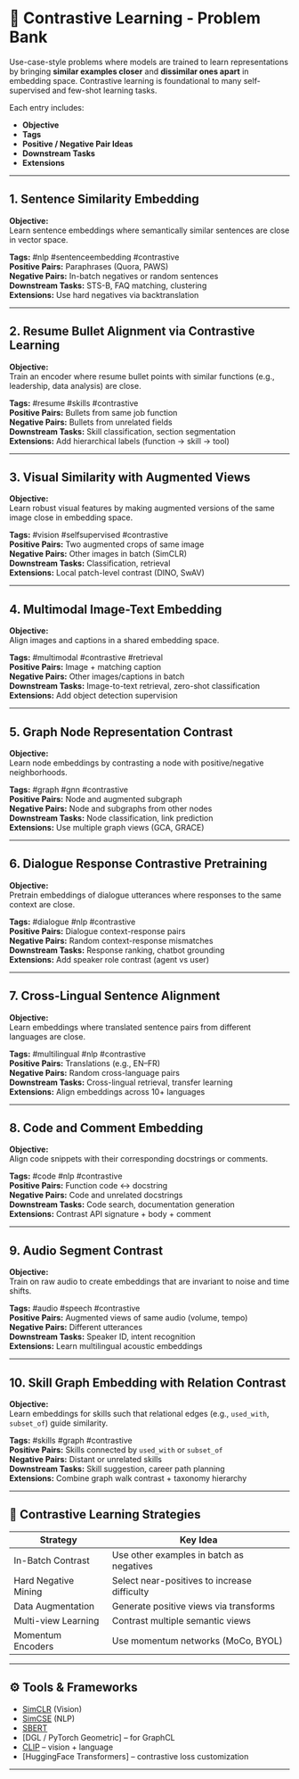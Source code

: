 # 🧲 Contrastive Learning - Problem Bank

Use-case-style problems where models are trained to learn representations by bringing **similar examples closer** and **dissimilar ones apart** in embedding space. Contrastive learning is foundational to many self-supervised and few-shot learning tasks.

Each entry includes:
- **Objective**
- **Tags**
- **Positive / Negative Pair Ideas**
- **Downstream Tasks**
- **Extensions**

---

## 1. Sentence Similarity Embedding
**Objective:**  
Learn sentence embeddings where semantically similar sentences are close in vector space.

**Tags:** #nlp #sentenceembedding #contrastive  
**Positive Pairs:** Paraphrases (Quora, PAWS)  
**Negative Pairs:** In-batch negatives or random sentences  
**Downstream Tasks:** STS-B, FAQ matching, clustering  
**Extensions:** Use hard negatives via backtranslation

---

## 2. Resume Bullet Alignment via Contrastive Learning
**Objective:**  
Train an encoder where resume bullet points with similar functions (e.g., leadership, data analysis) are close.

**Tags:** #resume #skills #contrastive  
**Positive Pairs:** Bullets from same job function  
**Negative Pairs:** Bullets from unrelated fields  
**Downstream Tasks:** Skill classification, section segmentation  
**Extensions:** Add hierarchical labels (function → skill → tool)

---

## 3. Visual Similarity with Augmented Views
**Objective:**  
Learn robust visual features by making augmented versions of the same image close in embedding space.

**Tags:** #vision #selfsupervised #contrastive  
**Positive Pairs:** Two augmented crops of same image  
**Negative Pairs:** Other images in batch (SimCLR)  
**Downstream Tasks:** Classification, retrieval  
**Extensions:** Local patch-level contrast (DINO, SwAV)

---

## 4. Multimodal Image-Text Embedding
**Objective:**  
Align images and captions in a shared embedding space.

**Tags:** #multimodal #contrastive #retrieval  
**Positive Pairs:** Image + matching caption  
**Negative Pairs:** Other images/captions in batch  
**Downstream Tasks:** Image-to-text retrieval, zero-shot classification  
**Extensions:** Add object detection supervision

---

## 5. Graph Node Representation Contrast
**Objective:**  
Learn node embeddings by contrasting a node with positive/negative neighborhoods.

**Tags:** #graph #gnn #contrastive  
**Positive Pairs:** Node and augmented subgraph  
**Negative Pairs:** Node and subgraphs from other nodes  
**Downstream Tasks:** Node classification, link prediction  
**Extensions:** Use multiple graph views (GCA, GRACE)

---

## 6. Dialogue Response Contrastive Pretraining
**Objective:**  
Pretrain embeddings of dialogue utterances where responses to the same context are close.

**Tags:** #dialogue #nlp #contrastive  
**Positive Pairs:** Dialogue context-response pairs  
**Negative Pairs:** Random context-response mismatches  
**Downstream Tasks:** Response ranking, chatbot grounding  
**Extensions:** Add speaker role contrast (agent vs user)

---

## 7. Cross-Lingual Sentence Alignment
**Objective:**  
Learn embeddings where translated sentence pairs from different languages are close.

**Tags:** #multilingual #nlp #contrastive  
**Positive Pairs:** Translations (e.g., EN–FR)  
**Negative Pairs:** Random cross-language pairs  
**Downstream Tasks:** Cross-lingual retrieval, transfer learning  
**Extensions:** Align embeddings across 10+ languages

---

## 8. Code and Comment Embedding
**Objective:**  
Align code snippets with their corresponding docstrings or comments.

**Tags:** #code #nlp #contrastive  
**Positive Pairs:** Function code ↔ docstring  
**Negative Pairs:** Code and unrelated docstrings  
**Downstream Tasks:** Code search, documentation generation  
**Extensions:** Contrast API signature + body + comment

---

## 9. Audio Segment Contrast
**Objective:**  
Train on raw audio to create embeddings that are invariant to noise and time shifts.

**Tags:** #audio #speech #contrastive  
**Positive Pairs:** Augmented views of same audio (volume, tempo)  
**Negative Pairs:** Different utterances  
**Downstream Tasks:** Speaker ID, intent recognition  
**Extensions:** Learn multilingual acoustic embeddings

---

## 10. Skill Graph Embedding with Relation Contrast
**Objective:**  
Learn embeddings for skills such that relational edges (e.g., `used_with`, `subset_of`) guide similarity.

**Tags:** #skills #graph #contrastive  
**Positive Pairs:** Skills connected by `used_with` or `subset_of`  
**Negative Pairs:** Distant or unrelated skills  
**Downstream Tasks:** Skill suggestion, career path planning  
**Extensions:** Combine graph walk contrast + taxonomy hierarchy

---

## 🧠 Contrastive Learning Strategies

| Strategy           | Key Idea                                      |
|--------------------|-----------------------------------------------|
| In-Batch Contrast  | Use other examples in batch as negatives      |
| Hard Negative Mining | Select near-positives to increase difficulty |
| Data Augmentation  | Generate positive views via transforms        |
| Multi-view Learning| Contrast multiple semantic views              |
| Momentum Encoders  | Use momentum networks (MoCo, BYOL)            |

---

## ⚙️ Tools & Frameworks

- [SimCLR](https://github.com/google-research/simclr) (Vision)
- [SimCSE](https://github.com/princeton-nlp/SimCSE) (NLP)
- [SBERT](https://www.sbert.net/)
- [DGL / PyTorch Geometric] – for GraphCL
- [CLIP](https://openai.com/research/clip) – vision + language
- [HuggingFace Transformers] – contrastive loss customization

---
